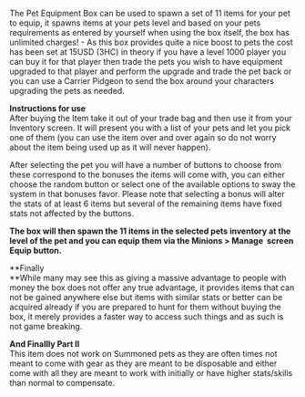 The Pet Equipment Box can be used to spawn a set of 11 items for your pet to equip, it spawns items at your pets level and based on your pets requirements as entered by yourself when using the box itself, the box has unlimited charges! - As this box provides quite a nice boost to pets the cost has been set at 15USD (3HC) in theory if you have a level 1000 player you can buy it for that player then trade the pets you wish to have equipment upgraded to that player and perform the upgrade and trade the pet back or you can use a Carrier Pidgeon to send the box around your characters upgrading the pets as needed.  
  
**Instructions for use**  
After buying the Item take it out of your trade bag and then use it from your Inventory screen. It will present you with a list of your pets and let you pick one of them (you can use the item over and over again so do not worry about the item being used up as it will never happen).

After selecting the pet you will have a number of buttons to choose from these correspond to the bonuses the items will come with, you can either choose the random button or select one of the available options to sway the system in that bonuses favor. Please note that selecting a bonus will alter the stats of at least 6 items but several of the remaining items have fixed stats not affected by the buttons.

**The box will then spawn the 11 items in the selected pets inventory at the level of the pet and you can equip them via the Minions > Manage  screen Equip button.**

**Finally  
**While many may see this as giving a massive advantage to people with money the box does not offer any true advantage, it provides items that can not be gained anywhere else but items with similar stats or better can be acquired already if you are prepared to hunt for them without buying the box, it merely provides a faster way to access such things and as such is not game breaking.

**And Finallly Part II**  
This item does not work on Summoned pets as they are often times not meant to come with gear as they are meant to be disposable and either come with all they are meant to work with initially or have higher stats/skills than normal to compensate.
